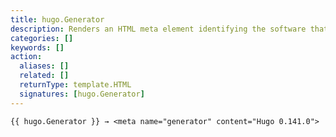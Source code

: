 ```yaml
---
title: hugo.Generator
description: Renders an HTML meta element identifying the software that generated the site. 
categories: []
keywords: []
action:
  aliases: []
  related: []
  returnType: template.HTML
  signatures: [hugo.Generator]
---
```


```go-html-template
{{ hugo.Generator }} → <meta name="generator" content="Hugo 0.141.0">
```
